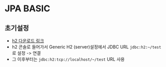 # JPA BASIC 

## 초기설정
- [h2 다운로드 링크](http://www.h2database.com/html/download.html)
- h2 콘솔로 들어가서 Generic H2 (server)설정에서 JDBC URL `jdbc:h2:~/test`로 설정 -> 연결
- 그 이후부터는 `jdbc:h2:tcp://localhost/~/test` URL 사용